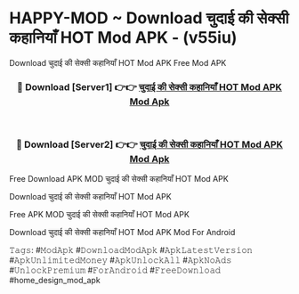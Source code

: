 # HAPPY-MOD ~ Download चुदाई की सेक्सी कहानियाँ HOT Mod APK - (v55iu)
Download चुदाई की सेक्सी कहानियाँ HOT Mod APK Free Mod APK

<div align="center">
<h3>🔴 Download [Server1] 👉👉 <a href="https://apk-comot.site?title=चुदाई_की_सेक्सी_कहानियाँ_HOT_Mod_APK">चुदाई की सेक्सी कहानियाँ HOT Mod APK Mod Apk</a></h3><br>

<h3>🔴 Download [Server2] 👉👉 <a href="https://apk-comot.site?title=चुदाई_की_सेक्सी_कहानियाँ_HOT_Mod_APK">चुदाई की सेक्सी कहानियाँ HOT Mod APK Mod Apk</a></h3>
</div>


Free Download APK MOD चुदाई की सेक्सी कहानियाँ HOT Mod APK

Download चुदाई की सेक्सी कहानियाँ HOT Mod APK 

Free APK MOD चुदाई की सेक्सी कहानियाँ HOT Mod APK 

Download चुदाई की सेक्सी कहानियाँ HOT Mod APK Mod For Android

𝚃𝚊𝚐𝚜: #𝙼𝚘𝚍𝙰𝚙𝚔 #𝙳𝚘𝚠𝚗𝚕𝚘𝚊𝚍𝙼𝚘𝚍𝙰𝚙𝚔 #𝙰𝚙𝚔𝙻𝚊𝚝𝚎𝚜𝚝𝚅𝚎𝚛𝚜𝚒𝚘𝚗 #𝙰𝚙𝚔𝚄𝚗𝚕𝚒𝚖𝚒𝚝𝚎𝚍𝙼𝚘𝚗𝚎𝚢 #𝙰𝚙𝚔𝚄𝚗𝚕𝚘𝚌𝚔𝙰𝚕𝚕 #𝙰𝚙𝚔𝙽𝚘𝙰𝚍𝚜 #𝚄𝚗𝚕𝚘𝚌𝚔𝙿𝚛𝚎𝚖𝚒𝚞𝚖 #𝙵𝚘𝚛𝙰𝚗𝚍𝚛𝚘𝚒𝚍 #𝙵𝚛𝚎𝚎𝙳𝚘𝚠𝚗𝚕𝚘𝚊𝚍 #home_design_mod_apk